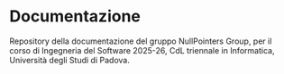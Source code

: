 # Documentazione
Repository della documentazione del gruppo NullPointers Group, per il corso di Ingegneria del Software 2025-26, CdL triennale in Informatica, Università degli Studi di Padova.

